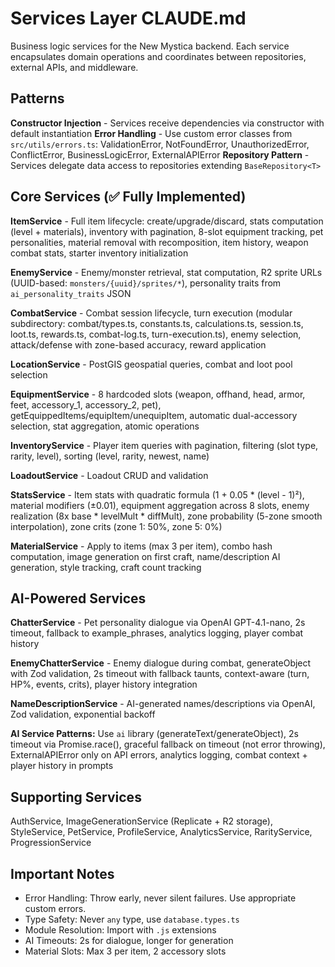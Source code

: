 # Services Layer CLAUDE.md

Business logic services for the New Mystica backend. Each service encapsulates domain operations and coordinates between repositories, external APIs, and middleware.

## Patterns

**Constructor Injection** - Services receive dependencies via constructor with default instantiation
**Error Handling** - Use custom error classes from `src/utils/errors.ts`: ValidationError, NotFoundError, UnauthorizedError, ConflictError, BusinessLogicError, ExternalAPIError
**Repository Pattern** - Services delegate data access to repositories extending `BaseRepository<T>`

## Core Services (✅ Fully Implemented)

**ItemService** - Full item lifecycle: create/upgrade/discard, stats computation (level + materials), inventory with pagination, 8-slot equipment tracking, pet personalities, material removal with recomposition, item history, weapon combat stats, starter inventory initialization

**EnemyService** - Enemy/monster retrieval, stat computation, R2 sprite URLs (UUID-based: `monsters/{uuid}/sprites/*`), personality traits from `ai_personality_traits` JSON

**CombatService** - Combat session lifecycle, turn execution (modular subdirectory: combat/types.ts, constants.ts, calculations.ts, session.ts, loot.ts, rewards.ts, combat-log.ts, turn-execution.ts), enemy selection, attack/defense with zone-based accuracy, reward application

**LocationService** - PostGIS geospatial queries, combat and loot pool selection

**EquipmentService** - 8 hardcoded slots (weapon, offhand, head, armor, feet, accessory_1, accessory_2, pet), getEquippedItems/equipItem/unequipItem, automatic dual-accessory selection, stat aggregation, atomic operations

**InventoryService** - Player item queries with pagination, filtering (slot type, rarity, level), sorting (level, rarity, newest, name)

**LoadoutService** - Loadout CRUD and validation

**StatsService** - Item stats with quadratic formula (1 + 0.05 * (level - 1)²), material modifiers (±0.01), equipment aggregation across 8 slots, enemy realization (8x base * levelMult * diffMult), zone probability (5-zone smooth interpolation), zone crits (zone 1: 50%, zone 5: 0%)

**MaterialService** - Apply to items (max 3 per item), combo hash computation, image generation on first craft, name/description AI generation, style tracking, craft count tracking

## AI-Powered Services

**ChatterService** - Pet personality dialogue via OpenAI GPT-4.1-nano, 2s timeout, fallback to example_phrases, analytics logging, player combat history

**EnemyChatterService** - Enemy dialogue during combat, generateObject with Zod validation, 2s timeout with fallback taunts, context-aware (turn, HP%, events, crits), player history integration

**NameDescriptionService** - AI-generated names/descriptions via OpenAI, Zod validation, exponential backoff

**AI Service Patterns:** Use `ai` library (generateText/generateObject), 2s timeout via Promise.race(), graceful fallback on timeout (not error throwing), ExternalAPIError only on API errors, analytics logging, combat context + player history in prompts

## Supporting Services

AuthService, ImageGenerationService (Replicate + R2 storage), StyleService, PetService, ProfileService, AnalyticsService, RarityService, ProgressionService

## Important Notes

- Error Handling: Throw early, never silent failures. Use appropriate custom errors.
- Type Safety: Never `any` type, use `database.types.ts`
- Module Resolution: Import with `.js` extensions
- AI Timeouts: 2s for dialogue, longer for generation
- Material Slots: Max 3 per item, 2 accessory slots
